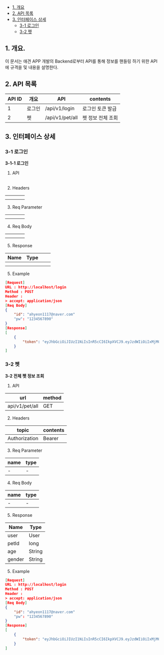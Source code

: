 - [1. 개요](#1-개요)
- [2. API 목록](#2-api-목록)
- [3. 인터페이스 상세](#3-인터페이스-상세)
  - [3-1 로그인](#3-1-로그인) 
  - [3-2 펫](#3-2-펫) 

## 1. 개요. 
이 문서는 애견 APP 개발의 Backend로부터 API를 통해 정보를 핸들링 하기 위한 API 에 규격을 및 내용을 설명한다.

## 2. API 목록

| API ID | 개요 | API | contents |
| --- | --- | --- | --- |
| 1 | 로그인 | /api/v1/login | 로그인 토큰 발급 |
| 2 | 펫 | /api/v1/pet/all | 펫 정보 전체 조회 |

## **3. 인터페이스 상세**

### 3-1 로그인

**3-1-1 로그인** 

1) API

|  |  |  |  |
| --- | --- | --- | --- |
2) Headers

|  |  |  |  |
| --- | --- | --- | --- |
|  |  |  |  |
|  |  |  |  |

3) Req Parameter

|  |  |  |  |
| --- | --- | --- | --- |
|  |  |  |  |
|  |  |  |  |

4) Req Body

|  |  |  |  |
| --- | --- | --- | --- |
|  |  |  |  |
|  |  |  |  |

5) Response

| Name | Type |  |  |
| --- | --- | --- | --- |
|  |  |  |  |
|  |  |  |  |

5) Example

```json
[Request]
URL : http://localhost/login
Method : POST
Header :
> accept: application/json
[Req Body]
{
	"id": "ahyeon1117@naver.com"
	"pw": "1234567890"
}
[Response]
[
	{
		"token": "eyJhbGciOiJIUzI1NiIsInR5cCI6IkpXVCJ9.eyJzdWIiOiIxMjM0NTY3ODkwIiwiaWQiOiJhaHllb24xMTE3QG5hdmVyLmNvbSIsImlhdCI6MTUxNjIzOTAyMn0.mQUUOV82ILoqC3swzi_AEpSFq6RoqguoNEfnUYVGsrU",
	}
]
```

### 3-2 펫
**3-2 전체 펫 정보 조회**
1) API

| url | method |
| --- | --- | 
| api/v1/pet/all | GET |

2) Headers

| topic | contents |
| --- | --- |
| Authorization | Bearer |

3) Req Parameter

| name | type |
| --- | --- |
| - | - |

4) Req Body

| name | type |
| --- | --- |
| - | - |

5) Response

| Name | Type |
| --- | --- |
| user | User |
| petId | long |
| age | String |
| gender | String |

5) Example

```json
[Request]
URL : http://localhost/login
Method : POST
Header :
> accept: application/json
[Req Body]
{
	"id": "ahyeon1117@naver.com"
	"pw": "1234567890"
}
[Response]
[
	{
		"token": "eyJhbGciOiJIUzI1NiIsInR5cCI6IkpXVCJ9.eyJzdWIiOiIxMjM0NTY3ODkwIiwiaWQiOiJhaHllb24xMTE3QG5hdmVyLmNvbSIsImlhdCI6MTUxNjIzOTAyMn0.mQUUOV82ILoqC3swzi_AEpSFq6RoqguoNEfnUYVGsrU",
	}
]
```